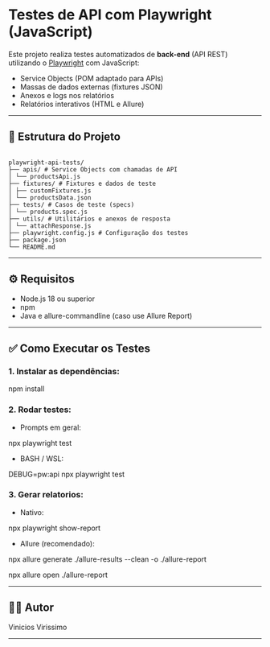 # Testes de API com Playwright (JavaScript)

Este projeto realiza testes automatizados de **back-end** (API REST) utilizando o [Playwright](https://playwright.dev/) com JavaScript:

- Service Objects (POM adaptado para APIs)
- Massas de dados externas (fixtures JSON)
- Anexos e logs nos relatórios
- Relatórios interativos (HTML e Allure)

---

## 📁 Estrutura do Projeto

```

playwright-api-tests/
├── apis/ # Service Objects com chamadas de API
│ └── productsApi.js
├── fixtures/ # Fixtures e dados de teste
│ ├── customFixtures.js
│ └── productsData.json
├── tests/ # Casos de teste (specs)
│ └── products.spec.js
├── utils/ # Utilitários e anexos de resposta
│ └── attachResponse.js
├── playwright.config.js # Configuração dos testes
├── package.json
└── README.md

```
---

## ⚙️ Requisitos

- Node.js 18 ou superior
- npm
- Java e allure-commandline (caso use Allure Report)

---

## ✅ Como Executar os Testes

### 1. Instalar as dependências:

npm install

### 2. Rodar testes:

 - Prompts em geral: 

 npx playwright test

- BASH / WSL:

 DEBUG=pw:api npx playwright test


### 3. Gerar relatorios:

- Nativo:

 npx playwright show-report

- Allure (recomendado):

npx allure generate ./allure-results --clean -o ./allure-report

npx allure open ./allure-report

---

## 👨‍💻 Autor

Vinicios Virissimo

---